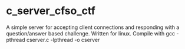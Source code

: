 # c_server_cfso_ctf
A simple server for accepting client connections and responding with a question/answer based challenge.
Written for linux. Compile with gcc -pthread cserver.c -lpthread -o cserver
